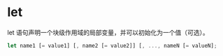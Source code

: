 # let

let 语句声明一个块级作用域的局部变量，并可以初始化为一个值（可选）。

```javaScript
let name1 [= value1] [, name2 [= value2]] [, ..., nameN [= valueN];
```

